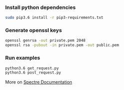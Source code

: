 
### Install python dependencies

```sh
sudo pip3.6 install -r pip3-requirements.txt
```

### Generate openssl keys

```sh
openssl genrsa -out private.pem 2048
openssl rsa -pubout -in private.pem -out public.pem
```

### Run examples

```sh
python3.6 get_request.py
python3.6 post_request.py
```

More on [Spectre Documentation](https://docs.saltedge.com/)
